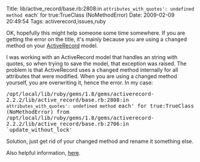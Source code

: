 Title: lib/active_record/base.rb:2808:in `attributes_with_quotes': undefined method `each' for true:TrueClass (NoMethodError)
Date: 2009-02-09 20:49:54
Tags: activerecord,issues,ruby

OK, hopefully this might help someone some time somewhere. If you are getting the error on the title, it's mainly because you are using a <tt>changed</tt> method on your <a href="http://api.rubyonrails.org/classes/ActiveRecord/Base.html">ActiveRecord</a> model.

I was working with an ActiveRecord model that handles an string with quotes, so when trying to save the model, that exception was raised. The problem is that ActiveRecord uses a <tt>changed</tt> method internally for all attributes that were modified. When you are using a changed method yourself, you are overwriting it, hence the error. In my case:

<tt>/opt/local/lib/ruby/gems/1.8/gems/activerecord-2.2.2/lib/active_record/base.rb:2808:in `attributes_with_quotes': undefined method `each' for true:TrueClass (NoMethodError)
from /opt/local/lib/ruby/gems/1.8/gems/activerecord-2.2.2/lib/active_record/base.rb:2706:in `update_without_lock'</tt>

Solution, just get rid of your changed method and rename it something else.

Also helpful information, <a href="http://www.ruby-forum.com/topic/173908">here</a>.